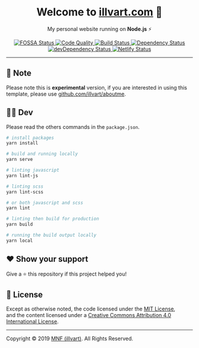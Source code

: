 <h1 align="center">Welcome to <a href="https://illvart.com" title="Website">illvart.com</a> 👋</h1>
<p align="center">
My personal website running on <strong>Node.js</strong> ⚡️
</p>
<p align="center">
  <a href="https://app.fossa.io/projects/git%2Bgithub.com%2Fillvart%2Fillvart?ref=badge_shield" title="FOSSA">
    <img alt="FOSSA Status" src="https://app.fossa.io/api/projects/git%2Bgithub.com%2Fillvart%2Fillvart.svg?type=shield" />
  </a>
  <a href="https://www.codacy.com/app/illvart/illvart?utm_source=github.com&amp;utm_medium=referral&amp;utm_content=illvart/illvart&amp;utm_campaign=Badge_Grade" title="Codacy">
    <img alt="Code Quality" src="https://api.codacy.com/project/badge/Grade/7ff26dcaf8924512a58c766c13e2568c" />
  </a>
  <a href="https://travis-ci.com/illvart/illvart" title="Travis CI">
    <img alt="Build Status" src="https://travis-ci.com/illvart/illvart.svg?branch=master" />
  </a>
  <a href="https://david-dm.org/illvart/illvart" title="Watch Dependency">
    <img alt="Dependency Status" src="https://david-dm.org/illvart/illvart/status.svg" />
  </a>
  <a href="https://david-dm.org/illvart/illvart?type=dev" title="Watch devDependency">
    <img alt="devDependency Status" src="https://david-dm.org/illvart/illvart/dev-status.svg" />
  </a>
  <a href="https://app.netlify.com/sites/illvart/deploys" title="Netlify">
    <img alt="Netlify Status" src="https://api.netlify.com/api/v1/badges/0392af17-3c20-4278-8139-7dbabd347d5c/deploy-status" />
  </a>
</p>

---

## 🙏 Note
Please note this is **experimental** version, if you are interested in using this template, please use [github.com/illvart/aboutme](https://github.com/illvart/aboutme).

## 👨‍💻 Dev
Please read the others commands in the ```package.json```.

```bash
# install packages
yarn install

# build and running locally
yarn serve

# linting javascript
yarn lint-js

# linting scss
yarn lint-scss

# or both javascript and scss
yarn lint

# linting then build for production
yarn build

# running the build output locally
yarn local
```

## ❤️ Show your support
Give a ⭐️ this repository if this project helped you!

## 📝 License
Except as otherwise noted, the code licensed under the [MIT License](LICENSE),<br> 
and the content licensed under a [Creative Commons Attribution 4.0 International License](http://creativecommons.org/licenses/by/4.0/).

---

Copyright © 2019 [MNF (illvart)](https://github.com/illvart). All Rights Reserved.

